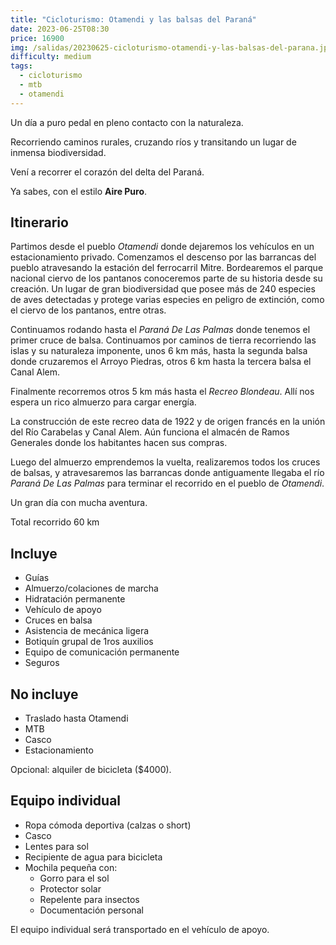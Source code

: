 ```yaml
---
title: "Cicloturismo: Otamendi y las balsas del Paraná"
date: 2023-06-25T08:30
price: 16900
img: /salidas/20230625-cicloturismo-otamendi-y-las-balsas-del-parana.jpg
difficulty: medium
tags:
  - cicloturismo
  - mtb
  - otamendi
---
```


Un día a puro pedal en pleno contacto con la naturaleza.

Recorriendo caminos rurales, cruzando ríos y transitando un lugar de inmensa biodiversidad.

Vení a recorrer el corazón del delta del Paraná.

Ya sabes, con el estilo **Aire Puro**.

## Itinerario

Partimos desde el pueblo _Otamendi_ donde dejaremos los vehículos en un estacionamiento privado. Comenzamos el descenso por las barrancas del pueblo atravesando la estación del ferrocarril Mitre. Bordearemos el parque nacional ciervo de los pantanos conoceremos parte de su historia desde su creación. Un lugar de gran biodiversidad que posee más de 240 especies de aves detectadas y protege varias especies en peligro de extinción, como el ciervo de los pantanos, entre otras.

Continuamos rodando hasta el _Paraná De Las Palmas_ donde tenemos el primer cruce de balsa. Continuamos por caminos de tierra recorriendo las islas y su naturaleza imponente, unos 6 km más, hasta la segunda balsa donde cruzaremos el Arroyo Piedras, otros 6 km hasta la tercera balsa el Canal Alem.

Finalmente recorremos otros 5 km más hasta el _Recreo Blondeau_. Allí nos espera un rico almuerzo para cargar energía.

La construcción de este recreo data de 1922 y de origen francés en la unión del Río Carabelas y Canal Alem. Aún funciona el almacén de Ramos Generales donde los habitantes hacen sus compras.

Luego del almuerzo emprendemos la vuelta, realizaremos todos los cruces de balsas, y atravesaremos las barrancas donde antiguamente llegaba el río _Paraná De Las Palmas_ para terminar el recorrido en el pueblo de _Otamendi_.

Un gran día con mucha aventura.

Total recorrido 60 km

## Incluye

- Guías
- Almuerzo/colaciones de marcha
- Hidratación permanente
- Vehículo de apoyo
- Cruces en balsa
- Asistencia de mecánica ligera
- Botiquín grupal de 1ros auxilios
- Equipo de comunicación permanente
- Seguros

## No incluye

- Traslado hasta Otamendi
- MTB
- Casco
- Estacionamiento

Opcional: alquiler de bicicleta ($4000).

## Equipo individual

- Ropa cómoda deportiva (calzas o short)
- Casco
- Lentes para sol
- Recipiente de agua para bicicleta
- Mochila pequeña con:
  - Gorro para el sol
  - Protector solar
  - Repelente para insectos
  - Documentación personal

El equipo individual será transportado en el vehículo de apoyo.
